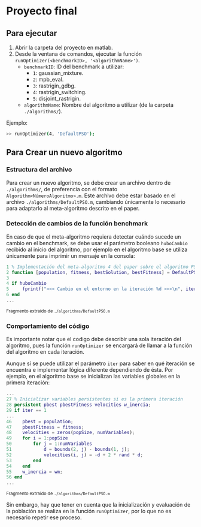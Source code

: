 # Proyecto final

## Para ejecutar

1. Abrir la carpeta del proyecto en matlab.
2. Desde la ventana de comandos, ejecutar la función `runOptimizer(<benchmarkID>, '<algorithmName>')`.
    - `benchmarkID`: ID del benchmark a utilizar:
        - `1`: gaussian_mixture.
        - `2`: mpb_eval.
        - `3`: rastrigin_gdbg.
        - `4`: rastrigin_switching.
        - `5`: disjoint_rastrigin.
    - `algorithmName`: Nombre del algoritmo a utilizar (de la carpeta `./algorithms/`).

Ejemplo:

```bash
>> runOptimizer(4, 'DefaultPSO');
```

## Para Crear un nuevo algoritmo

### Estructura del archivo

Para crear un nuevo algoritmo, se debe crear un archivo dentro de `./algorithms/`, de preferencia con el formato `Algorithm<NúmeroAlgoritmo>.m`. Este archivo debe estar basado en el archivo `./algorithms/DefaultPSO.m`, cambiando únicamente lo necesario para adaptarlo al meta-algoritmo descrito en el paper.

### Detección de cambios de la función benchmark

En caso de que el meta-algoritmo requiera detectar cuándo sucede un cambio en el benchmark, se debe usar el parámetro booleano `huboCambio` recibido al inicio del algoritmo, por ejemplo en el algoritmo base se utiliza únicamente para imprimir un mensaje en la consola:

```matlab
1 % Implementación del meta-algoritmo 4 del paper sobre el algoritmo PSO
2 function [population, fitness, bestSolution, bestFitness] = DefaultPSO(population, fitness, iter, params, evalFun, envParams, huboCambio)
3
4 if huboCambio
5     fprintf(">>> Cambio en el entorno en la iteración %d <<<\n", iter);
6 end
...
```

<sub>Fragmento extraído de <code>./algorithms/DefaultPSO.m</code></sub>

### Comportamiento del código

Es importante notar que el codigo debe describir una sola iteración del algoritmo, pues la función `runOptimizer` se encargará de llamar a la función del algoritmo en cada iteración.

Aunque sí se puede utilizar el parámetro `iter` para saber en qué iteración se encuentra e implementar lógica diferente dependiendo de ésta. Por ejemplo, en el algoritmo base se inicializan las variables globales en la primera iteración:

```matlab
...
27 % Inicializar variables persistentes si es la primera iteración
28 persistent pbest pbestFitness velocities w_inercia;
29 if iter == 1
...
46    pbest = population;
47    pbestFitness = fitness;
48    velocities = zeros(popSize, numVariables);
49    for i = 1:popSize
50        for j = 1:numVariables
51            d = bounds(2, j) - bounds(1, j);
52            velocities(i, j) = -d + 2 * rand * d;
53        end
54    end
55    w_inercia = wm;
56 end
...
```

<sub>Fragmento extraído de <code>./algorithms/DefaultPSO.m</code></sub>

Sin embargo, hay que tener en cuenta que la inicialización y evaluación de la población se realiza en la función `runOptimizer`, por lo que no es necesario repetir ese proceso.
